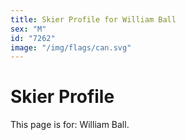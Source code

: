 ```yaml
---
title: Skier Profile for William Ball
sex: "M"
id: "7262"
image: "/img/flags/can.svg" 
---
```


# Skier Profile

This page is for: William Ball.
    
